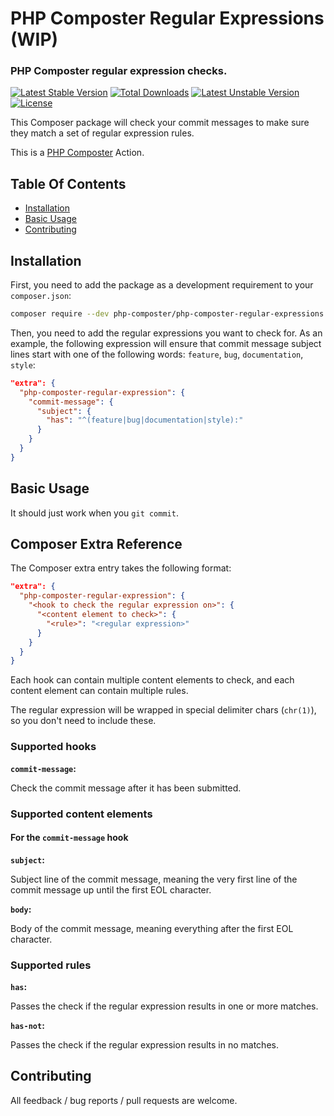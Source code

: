 # PHP Composter Regular Expressions (WIP)

### PHP Composter regular expression checks.

[![Latest Stable Version](https://poser.pugx.org/php-composter/php-composter-regular-expressions/v/stable)](https://packagist.org/packages/php-composter/php-composter-regular-expressions)
[![Total Downloads](https://poser.pugx.org/php-composter/php-composter-regular-expressions/downloads)](https://packagist.org/packages/php-composter/php-composter-regular-expressions)
[![Latest Unstable Version](https://poser.pugx.org/php-composter/php-composter-regular-expressions/v/unstable)](https://packagist.org/packages/php-composter/php-composter-regular-expressions)
[![License](https://poser.pugx.org/php-composter/php-composter-regular-expressions/license)](https://packagist.org/packages/php-composter/php-composter-regular-expressions)

This Composer package will check your commit messages to make sure they match a set of regular expression rules.

This is a [PHP Composter](https://github.com/php-composter/php-composter) Action.

## Table Of Contents

* [Installation](#installation)
* [Basic Usage](#basic-usage)
* [Contributing](#contributing)

## Installation

First, you need to add the package as a development requirement to your `composer.json`:

```BASH
composer require --dev php-composter/php-composter-regular-expressions
```

Then, you need to add the regular expressions you want to check for. As an example, the following expression will ensure that commit message subject lines start with one of the following words: `feature`, `bug`, `documentation`, `style`:

```JSON
"extra": {
  "php-composter-regular-expression": {
    "commit-message": {
      "subject": {
        "has": "^(feature|bug|documentation|style):"
      }
    }
  }
}
```

## Basic Usage

It should just work when you `git commit`.

## Composer Extra Reference

The Composer extra entry takes the following format:
```JSON
"extra": {
  "php-composter-regular-expression": {
    "<hook to check the regular expression on>": {
      "<content element to check>": {
        "<rule>": "<regular expression>"
      }
    }
  }
}
```

Each hook can contain multiple content elements to check, and each content element can contain multiple rules.

The regular expression will be wrapped in special delimiter chars (`chr(1)`), so you don't need to include these.

### Supported hooks

**`commit-message`:**

Check the commit message after it has been submitted.

### Supported content elements

#### For the `commit-message` hook

**`subject`:**

Subject line of the commit message, meaning the very first line of the commit message up until the first EOL character.

**`body`:**

Body of the commit message, meaning everything after the first EOL character.

### Supported rules

**`has`:**

Passes the check if the regular expression results in one or more matches.

**`has-not`:**

Passes the check if the regular expression results in no matches.

## Contributing

All feedback / bug reports / pull requests are welcome.
